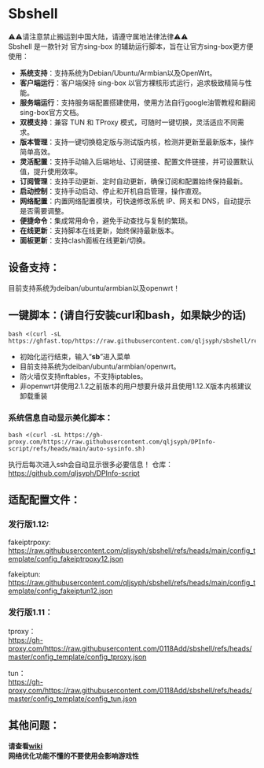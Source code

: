# Sbshell
⚠️⚠️请注意禁止搬运到中国大陆，请遵守属地法律法律⚠️⚠️  
Sbshell 是一款针对 官方sing-box 的辅助运行脚本，旨在让官方sing-box更方便使用：

- **系统支持**：支持系统为Debian/Ubuntu/Armbian以及OpenWrt。
- **客户端运行**：客户端保持 sing-box 以官方裸核形式运行，追求极致精简与性能。
- **服务端运行**：支持服务端配置搭建使用，使用方法自行google油管教程和翻阅sing-box官方文档。
- **双模支持**：兼容 TUN 和 TProxy 模式，可随时一键切换，灵活适应不同需求。
- **版本管理**：支持一键切换稳定版与测试版内核，检测并更新至最新版本，操作简单高效。
- **灵活配置**：支持手动输入后端地址、订阅链接、配置文件链接，并可设置默认值，提升使用效率。
- **订阅管理**：支持手动更新、定时自动更新，确保订阅和配置始终保持最新。
- **启动控制**：支持手动启动、停止和开机自启管理，操作直观。
- **网络配置**：内置网络配置模块，可快速修改系统 IP、网关和 DNS，自动提示是否需要调整。
- **便捷命令**：集成常用命令，避免手动查找与复制的繁琐。
- **在线更新**：支持脚本在线更新，始终保持最新版本。
- **面板更新**：支持clash面板在线更新/切换。


## 设备支持：

目前支持系统为deiban/ubuntu/armbian以及openwrt！

## 一键脚本：(请自行安装curl和bash，如果缺少的话)
```
bash <(curl -sL https://ghfast.top/https://raw.githubusercontent.com/qljsyph/sbshell/refs/heads/main/sbshall.sh)
```
- 初始化运行结束，输入“**sb**”进入菜单
- 目前支持系统为deiban/ubuntu/armbian/openwrt。  
- 防火墙仅支持nftables，不支持iptables。
- 非openwrt并使用2.1.2之前版本的用户想要升级并且使用1.12.X版本内核建议卸载重装

### 系统信息自动显示美化脚本： 
```
bash <(curl -sL https://gh-proxy.com/https://raw.githubusercontent.com/qljsyph/DPInfo-script/refs/heads/main/auto-sysinfo.sh)
```
  执行后每次进入ssh会自动显示很多必要信息！
  仓库：  
  https://github.com/qljsyph/DPInfo-script

## 适配配置文件：

### 发行版1.12:
fakeiptrpoxy:
https://raw.githubusercontent.com/qljsyph/sbshell/refs/heads/main/config_template/config_fakeiptrpoxy12.json

fakeiptun:
https://raw.githubusercontent.com/qljsyph/sbshell/refs/heads/main/config_template/config_fakeiptun12.json

### 发行版1.11：  
tproxy：  
https://gh-proxy.com/https://raw.githubusercontent.com/0118Add/sbshell/refs/heads/master/config_template/config_tproxy.json  

tun：  
https://gh-proxy.com/https://raw.githubusercontent.com/0118Add/sbshell/refs/heads/master/config_template/config_tun.json  

## 其他问题：

**请查看[wiki](https://github.com/qljsyph/sbshell/wiki)**  
**网络优化功能不懂的不要使用会影响游戏性**


